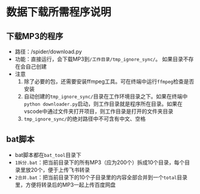 # 数据下载所需程序说明
## 下载MP3的程序
- 路径：/spider/download.py
- 功能：直接运行，会下载MP3到`/工作目录/tmp_ignore_sync/`。 如果目录不存在会自己创建
- 注意
  1. 除了必要的包，还需要安装ffmpeg工具。可在终端中运行`ffmpeg`检查是否安装
  2. 自动创建的`tmp_ignore_sync/`目录在工作环境目录之下。如果在终端中`python downloader.py`启动，则工作目录就是程序所在目录。如果在vscode中通过文件夹打开项目，则工作目录是打开的文件夹目录
  3. `tmp_ignore_sync/`的绝对路径中不可含有中文、空格
## bat脚本
- bat脚本都在`bat_tool`目录下
- `1拆分.bat`：把当前目录下的所有MP3（应为200个）拆成10个目录，每个目录里放20个，便于上传飞书转录
- `2合并.bat`：把当前目录下的10个子目录里的内容全部合并到一个`total`目录里，方便将转录后的MP3一起上传百度网盘